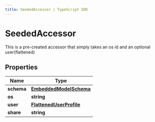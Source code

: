 ```yaml
---
title: SeededAccessor | TypeScript SDK
---
```



# SeededAccessor

This is a pre-created accessor that simply takes an os id and an optional user(flattened)

## Properties

Name | Type
------------ | -------------
**schema** | [**EmbeddedModelSchema**](EmbeddedModelSchema)
**os** | **string**
**user** | [**FlattenedUserProfile**](FlattenedUserProfile)
**share** | **string**


